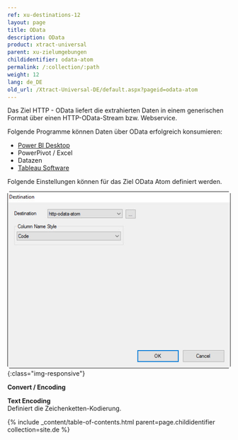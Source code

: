 ```yaml
---
ref: xu-destinations-12
layout: page
title: OData
description: OData
product: xtract-universal
parent: xu-zielumgebungen
childidentifier: odata-atom
permalink: /:collection/:path
weight: 12
lang: de_DE
old_url: /Xtract-Universal-DE/default.aspx?pageid=odata-atom
---
```


Das Ziel HTTP - OData  liefert die extrahierten Daten in einem generischen Format über einen HTTP-OData-Stream bzw. Webservice. 

Folgende Programme können Daten über OData erfolgreich konsumieren: <br>
- [Power BI Desktop](https://help.theobald-software.com/en/xtract-universal/xu-destinations/Power-BI-Connector-(beta))  
- PowerPivot / Excel
- Datazen
- [Tableau Software](./tableau) 

Folgende Einstellungen können für das Ziel OData Atom definiert werden.

![Odata-Atom-Destination-Details](/img/content/Odata-Atom-Destination-Details.jpg){:class="img-responsive"}

**Convert / Encoding**

**Text Encoding** <br>
Definiert die Zeichenketten-Kodierung.


{% include _content/table-of-contents.html parent=page.childidentifier collection=site.de %}
